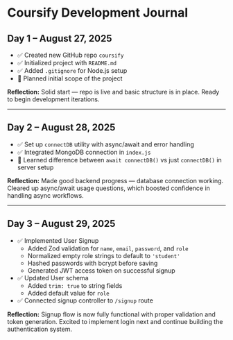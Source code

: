# Coursify Development Journal

## Day 1 – August 27, 2025
- ✅ Created new GitHub repo `coursify`  
- ✅ Initialized project with `README.md`  
- ✅ Added `.gitignore` for Node.js setup  
- 📝 Planned initial scope of the project  

**Reflection:** Solid start — repo is live and basic structure is in place. Ready to begin development iterations.

---

## Day 2 – August 28, 2025
- ✅ Set up `connectDB` utility with async/await and error handling  
- ✅ Integrated MongoDB connection in `index.js`  
- 🤔 Learned difference between `await connectDB()` vs just `connectDB()` in server setup  

**Reflection:** Made good backend progress — database connection working. Cleared up async/await usage questions, which boosted confidence in handling async workflows.

---
## Day 3 – August 29, 2025
- ✅ Implemented User Signup
  - Added Zod validation for `name`, `email`, `password`, and `role`
  - Normalized empty role strings to default to `'student'`
  - Hashed passwords with bcrypt before saving
  - Generated JWT access token on successful signup
- ✅ Updated User schema
  - Added `trim: true` to string fields
  - Added default value for `role`
- ✅ Connected signup controller to `/signup` route

**Reflection:** Signup flow is now fully functional with proper validation and token generation. Excited to implement login next and continue building the authentication system.